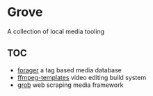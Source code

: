 # Grove

A collection of local media tooling

## TOC
- [forager](#TODO) a tag based media database
- [ffmpeg-templates](#TODO) video editing build system
- [grob](#TODO) web scraping media framework
